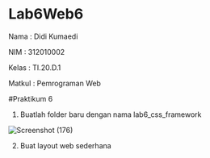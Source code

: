 # Lab6Web6
Nama    : Didi Kumaedi

NIM     : 312010002

Kelas   : TI.20.D.1

Matkul  : Pemrograman Web

#Praktikum 6

1. Buatlah folder baru dengan nama lab6_css_framework

![Screenshot (176)](https://user-images.githubusercontent.com/101849655/164270355-3835c5c1-858f-4c30-82e8-a065e2ef071e.png)

2. Buat layout web sederhana
